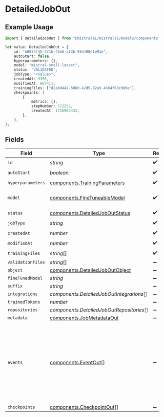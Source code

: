 # DetailedJobOut

## Example Usage

```typescript
import { DetailedJobOut } from "@mistralai/mistralai/models/components";

let value: DetailedJobOut = {
    id: "b0074f15-471b-45e6-a13b-99d488e1e91e",
    autoStart: false,
    hyperparameters: {},
    model: "mistral-small-latest",
    status: "VALIDATED",
    jobType: "<value>",
    createdAt: 9356,
    modifiedAt: 667411,
    trainingFiles: ["d2abd442-6980-42d5-82a9-4bb4f63c969e"],
    checkpoints: [
        {
            metrics: {},
            stepNumber: 572252,
            createdAt: 1716963433,
        },
    ],
};
```

## Fields

| Field                                                                                                                              | Type                                                                                                                               | Required                                                                                                                           | Description                                                                                                                        |
| ---------------------------------------------------------------------------------------------------------------------------------- | ---------------------------------------------------------------------------------------------------------------------------------- | ---------------------------------------------------------------------------------------------------------------------------------- | ---------------------------------------------------------------------------------------------------------------------------------- |
| `id`                                                                                                                               | *string*                                                                                                                           | :heavy_check_mark:                                                                                                                 | N/A                                                                                                                                |
| `autoStart`                                                                                                                        | *boolean*                                                                                                                          | :heavy_check_mark:                                                                                                                 | N/A                                                                                                                                |
| `hyperparameters`                                                                                                                  | [components.TrainingParameters](../../models/components/trainingparameters.md)                                                     | :heavy_check_mark:                                                                                                                 | N/A                                                                                                                                |
| `model`                                                                                                                            | [components.FineTuneableModel](../../models/components/finetuneablemodel.md)                                                       | :heavy_check_mark:                                                                                                                 | The name of the model to fine-tune.                                                                                                |
| `status`                                                                                                                           | [components.DetailedJobOutStatus](../../models/components/detailedjoboutstatus.md)                                                 | :heavy_check_mark:                                                                                                                 | N/A                                                                                                                                |
| `jobType`                                                                                                                          | *string*                                                                                                                           | :heavy_check_mark:                                                                                                                 | N/A                                                                                                                                |
| `createdAt`                                                                                                                        | *number*                                                                                                                           | :heavy_check_mark:                                                                                                                 | N/A                                                                                                                                |
| `modifiedAt`                                                                                                                       | *number*                                                                                                                           | :heavy_check_mark:                                                                                                                 | N/A                                                                                                                                |
| `trainingFiles`                                                                                                                    | *string*[]                                                                                                                         | :heavy_check_mark:                                                                                                                 | N/A                                                                                                                                |
| `validationFiles`                                                                                                                  | *string*[]                                                                                                                         | :heavy_minus_sign:                                                                                                                 | N/A                                                                                                                                |
| `object`                                                                                                                           | [components.DetailedJobOutObject](../../models/components/detailedjoboutobject.md)                                                 | :heavy_minus_sign:                                                                                                                 | N/A                                                                                                                                |
| `fineTunedModel`                                                                                                                   | *string*                                                                                                                           | :heavy_minus_sign:                                                                                                                 | N/A                                                                                                                                |
| `suffix`                                                                                                                           | *string*                                                                                                                           | :heavy_minus_sign:                                                                                                                 | N/A                                                                                                                                |
| `integrations`                                                                                                                     | *components.DetailedJobOutIntegrations*[]                                                                                          | :heavy_minus_sign:                                                                                                                 | N/A                                                                                                                                |
| `trainedTokens`                                                                                                                    | *number*                                                                                                                           | :heavy_minus_sign:                                                                                                                 | N/A                                                                                                                                |
| `repositories`                                                                                                                     | *components.DetailedJobOutRepositories*[]                                                                                          | :heavy_minus_sign:                                                                                                                 | N/A                                                                                                                                |
| `metadata`                                                                                                                         | [components.JobMetadataOut](../../models/components/jobmetadataout.md)                                                             | :heavy_minus_sign:                                                                                                                 | N/A                                                                                                                                |
| `events`                                                                                                                           | [components.EventOut](../../models/components/eventout.md)[]                                                                       | :heavy_minus_sign:                                                                                                                 | Event items are created every time the status of a fine-tuning job changes. The timestamped list of all events is accessible here. |
| `checkpoints`                                                                                                                      | [components.CheckpointOut](../../models/components/checkpointout.md)[]                                                             | :heavy_minus_sign:                                                                                                                 | N/A                                                                                                                                |